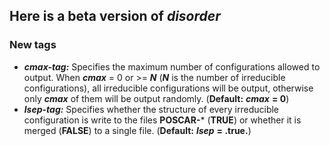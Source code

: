 ## Here is a beta version of ***disorder***
### New tags
- ***cmax-tag:*** Specifies the maximum number of configurations allowed to output. When ***cmax*** = 0 or >= ***N*** (***N*** is the number of irreducible configurations), all irreducible configurations will be output, otherwise only ***cmax*** of them will be output randomly. (**Default:** ***cmax*** **= 0**)
- ***lsep-tag:*** Specifies whether the structure of every irreducible configuration is write to the files **POSCAR-*** (**TRUE**) or whether it is merged (**FALSE**) to a single file. (**Default:** ***lsep*** **= .true.**)
